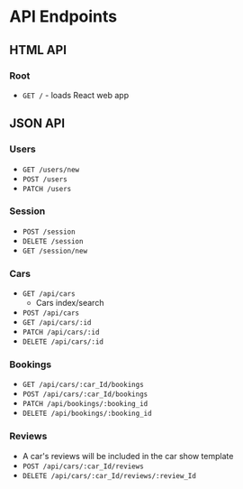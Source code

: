 # API Endpoints

## HTML API

### Root

- `GET /` - loads React web app

## JSON API

### Users

- `GET /users/new`
- `POST /users`
- `PATCH /users`

### Session

- `POST /session`
- `DELETE /session`
- `GET /session/new`

### Cars

- `GET /api/cars`
  - Cars index/search
- `POST /api/cars`
- `GET /api/cars/:id`
- `PATCH /api/cars/:id`
- `DELETE /api/cars/:id`

### Bookings

- `GET /api/cars/:car_Id/bookings`
- `POST /api/cars/:car_Id/bookings`
- `PATCH /api/bookings/:booking_id`
- `DELETE /api/bookings/:booking_id`

### Reviews
- A car's reviews will be included in the car show template
- `POST /api/cars/:car_Id/reviews`
- `DELETE /api/cars/:car_Id/reviews/:review_Id`
